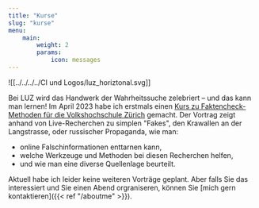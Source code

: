 ```yaml
---
title: "Kurse"
slug: "kurse"
menu:
    main:
        weight: 2
        params: 
            icon: messages
---
```


![[../../../../CI und Logos/luz_horiztonal.svg]]

Bei LUZ wird das Handwerk der Wahrheitssuche zelebriert – und das kann man lernen! Im April 2023 habe ich erstmals einen [Kurs zu Faktencheck-Methoden für die Volkshochschule Zürich](https://vhszh.ch/kursangebot/detail/fakten-bullshit-der-wahrheit-auf-der-spur/23S-0340-01/) gemacht. Der Vortrag zeigt anhand von Live-Recherchen zu simplen "Fakes", den Krawallen an der Langstrasse, oder russischer Propaganda, wie man: 
- online Falschinformationen enttarnen kann, 
- welche Werkzeuge und Methoden bei diesen Recherchen helfen, 
- und wie man eine diverse Quellenlage beurteilt.

Aktuell habe ich leider keine weiteren Vorträge geplant. Aber falls Sie das interessiert und Sie einen Abend orgraniseren, können Sie [mich gern kontaktieren]({{< ref "/aboutme" >}}).